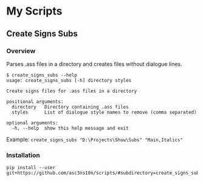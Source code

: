 # My Scripts

## Create Signs Subs

### Overview

Parses .ass files in a directory and creates files without dialogue lines. 

```
$ create_signs_subs --help
usage: create_signs_subs [-h] directory styles

Create signs files for .ass files in a directory

positional arguments:
  directory   Directory containing .ass files
  styles      List of dialogue style names to remove (comma separated)

optional arguments:
  -h, --help  show this help message and exit
  ```

Example: ```create_signs_subs "D:\Projects\Show\Subs" "Main,Italics"```

### Installation

```
pip install --user git+https://github.com/asc3ns10n/scripts/#subdirectory=create_signs_subs
```
